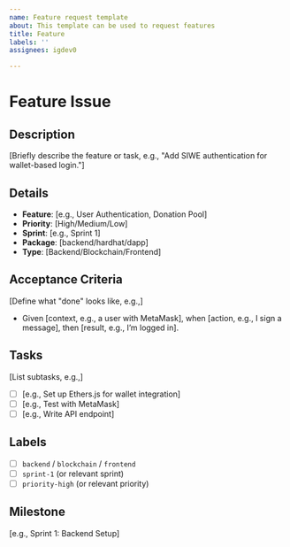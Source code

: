 ```yaml
---
name: Feature request template
about: This template can be used to request features
title: Feature
labels: ''
assignees: igdev0

---
```


# Feature Issue

## Description
[Briefly describe the feature or task, e.g., "Add SIWE authentication for wallet-based login."]

## Details
- **Feature**: [e.g., User Authentication, Donation Pool]
- **Priority**: [High/Medium/Low]
- **Sprint**: [e.g., Sprint 1]
- **Package**: [backend/hardhat/dapp]
- **Type**: [Backend/Blockchain/Frontend]

## Acceptance Criteria
[Define what "done" looks like, e.g.,]
- Given [context, e.g., a user with MetaMask], when [action, e.g., I sign a message], then [result, e.g., I’m logged in].

## Tasks
[List subtasks, e.g.,]
- [ ] [e.g., Set up Ethers.js for wallet integration]
- [ ] [e.g., Test with MetaMask]
- [ ] [e.g., Write API endpoint]

## Labels
- [ ] `backend` / `blockchain` / `frontend`
- [ ] `sprint-1` (or relevant sprint)
- [ ] `priority-high` (or relevant priority)

## Milestone
[e.g., Sprint 1: Backend Setup]
